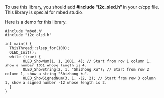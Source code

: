 To use this library, you should add **#include "i2c_oled.h"** in your c/cpp file.
This library is special for mbed studio.

Here is a demo for this library.
```
#include "mbed.h"
#include "i2c_oled.h"

int main() {
  ThisThread::sleep_for(100);
  OLED_Init();
  while (true) {
        OLED_ShowNum(1, 1, 1001, 4); // Start from row 1 column 1, show a number 1001 whose length is 4.
        OLED_ShowString(2, 1, "Shizhong Xu"); // Start from row 2 column 1, show a string "Shizhong Xu".
        OLED_ShowSignedNum(3, 1, -12, 2); // Start from row 3 column 1, show a signed number -12 whose length is 2.
  }
}
```
